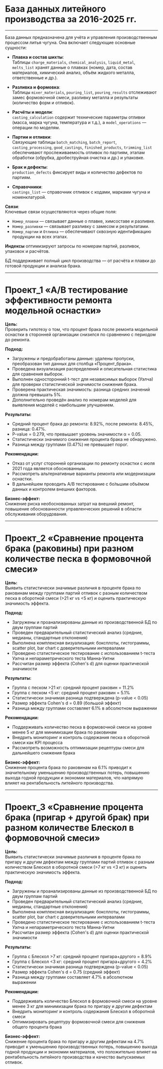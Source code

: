 # База данных литейного производства за 2016-2025 гг.

---
База данных предназначена для учёта и управления производственным процессом литья чугуна. Она включает следующие основные сущности:

- **Плавка и состав шихты**:  
  Таблицы `charge_materials`, `chemical_analysis`, `liquid_metal`, `melts_list` хранят данные о плавках (номер, дата, состав материалов, химический анализ, объём жидкого металла, ответственные и др.).

- **Разливка и формовка**:  
  Таблицы `mixer_materials`, `pouring_list`, `pouring_results` отслеживают замес формовочной смеси, разливку металла и результаты (количество форм и отливок).

- **Расчёты и модели**:  
  `casting_calculation` содержит технические параметры отливки (масса, марка чугуна, температура и т.д.), а `model_operations` — операции по моделям.

- **Партии и отливки**:  
  Связующие таблицы `batch_matching`, `batch_report`, `casting_processing`, `good_castings`, `finished_products`, `trimming_list` обеспечивают прослеживаемость отливок по партиям, этапам обработки (обрубка, дробеструйная очистка и др.) и упаковке.

- **Брак и дефекты**:  
  `production_defects` фиксирует виды и количество дефектов по партиям.

- **Справочники**:  
  `castings_list` — справочник отливок с кодами, марками чугуна и номенклатурой.

**Связи**:  
Ключевые связи осуществляются через общие поля:  
- `Номер_плавки` — связывает данные о плавке, химсоставе и разливке.  
- `Номер_разливки` — связывает разливку с замесом и результатами.  
- `Номер_партии` и `Отливка` — обеспечивают сквозную идентификацию продукции на всех этапах.

**Индексы** оптимизируют запросы по номерам партий, разливок, упаковок и расчётов.

БД поддерживает полный цикл производства — от расчёта и плавки до готовой продукции и анализа брака.



---

# **Проект_1 «A/B тестирование эффективности ремонта модельной оснастки»**

**Цель:**  
Проверить гипотезу о том, что процент брака после ремонта модельной оснастки в сторонней организации снизился по сравнению с периодом до ремонта.

**Подход:**  
- Загружены и предобработаны данные: удалены пропуски, преобразован тип данных для столбца «Процент_брака».  
- Проведена визуализация распределений и описательная статистика для сравнения выборок.  
- Выполнен односторонний t-тест для независимых выборок (Уэлча) для проверки статистической значимости снижения брака.  
- Проверена практическая значимость: разница средних значений должна превышать 5%.  
- Дополнительно проведён анализ по номерам моделей для выявления моделей с наибольшим улучшением.

**Результаты:**  
- Средний процент брака до ремонта: 8.92%, после ремонта: 8.45%, разница: 0.47%.  
- P-value = 0.279, что превышает уровень значимости α = 0.05.  
- Статистически значимого снижения процента брака не обнаружено.  
- Разница между группами (0.47%) не превышает порог.

**Рекомендации:**  
- Отказ от услуг сторонней организации по ремонту оснастки с июля 2021 года является обоснованным.  
- Рассмотреть альтернативные варианты ремонта или модернизации оснастки.  
- В дальнейшем проводить A/B тестирование с бо́льшим объёмом данных и контролем внешних факторов.

**Бизнес-эффект:**  
Снижение риска необоснованных затрат на внешний ремонт, повышение обоснованности управленческих решений в области обслуживания оборудования.

---
# **Проект_2 «Сравнение процента брака (раковины) при разном количестве песка в формовочной смеси»**

**Цель:**  
Выявить статистически значимые различия в проценте брака по раковинам между группами партий отливок с разным количеством песка в оборотной смеси (>21 кг vs <5 кг) и оценить практическую значимость эффекта.

**Подход:**  
- Загружены и проанализированы данные из производственной БД по двум группам партий
- Проведен предварительный статистический анализ (средние, медианы, стандартные отклонения)
- Выполнена комплексная визуализация: боксплоты, гистограммы, scatter plot, bar chart с доверительными интервалами
- Проведено статистическое тестирование с использованием t-теста Уэлча и непараметрического теста Манна-Уитни
- Рассчитан размер эффекта (Cohen's d) для оценки практической значимости

**Результаты:**  
- Группа с песком >21 кг: средний процент раковин = 11.2%  
- Группа с песком <5 кг: средний процент раковин = 5.1%  
- Статистически значимая разница подтверждена (p-value < 0.05)  
- Размер эффекта Cohen's d = 0.89 (большой эффект)  
- Разница между группами составляет 6.1% в абсолютном выражении

**Рекомендации:**  
- Поддерживать количество песка в формовочной смеси на уровне менее 5 кг для минимизации брака по раковинам  
- Внедрить мониторинг и контроль содержания песка в оборотной смеси как KPI процесса  
- Рассмотреть возможность оптимизации рецептуры смеси для дальнейшего снижения брака

**Бизнес-эффект:**  
Снижение процента брака по раковинам на 6.1% приводит к значительному уменьшению производственных потерь, повышению выхода годной продукции и экономии материалов, что напрямую влияет на рентабельность литейного производства.

---
# **Проект_3 «Сравнение процента брака (пригар + другой брак) при разном количестве Блескол в формовочной смеси»**

**Цель:**  
Выявить статистически значимые различия в проценте брака по пригару и другим дефектам между группами партий отливок с разным количеством Блескол в оборотной смеси (>7 кг vs <3 кг) и оценить практическую значимость эффекта.

**Подход:**  
- Загружены и проанализированы данные из производственной БД по двум группам партий
- Проведен предварительный статистический анализ (средние, медианы, стандартные отклонения)
- Выполнена комплексная визуализация: боксплоты, гистограммы, scatter plot, bar chart с доверительными интервалами
- Проведено статистическое тестирование с использованием t-теста Уэлча и непараметрического теста Манна-Уитни
- Рассчитан размер эффекта (Cohen's d) для оценки практической значимости

**Результаты:**  
- Группа с Блескол >7 кг: средний процент пригара+другого = 8.9%  
- Группа с Блескол <3 кг: средний процент пригара+другого = 4.2%  
- Статистически значимая разница подтверждена (p-value < 0.05)  
- Размер эффекта Cohen's d = 0.75 (средний эффект)  
- Разница между группами составляет 4.7% в абсолютном выражении

**Рекомендации:**  
- Поддерживать количество Блескол в формовочной смеси на уровне менее 3 кг для минимизации брака по пригару и другим дефектам  
- Внедрить мониторинг и контроль содержания Блескол в оборотной смеси  
- Оптимизировать рецептуру формовочной смеси для снижения общего процента брака

**Бизнес-эффект:**  
Снижение процента брака по пригару и другим дефектам на 4.7% приводит к уменьшению производственных потерь, повышению выхода годной продукции и экономии материалов, что положительно влияет на рентабельность литейного производства и качество выпускаемых отливок.
